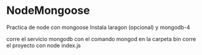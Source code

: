 # NodeMongoose
 Practica de node con  mongoose
 Instala laragon (opcional) y mongodb-4

 corre el servicio mongodb con el comando mongod en la carpeta bin
 corre el proyecto con node index.js
